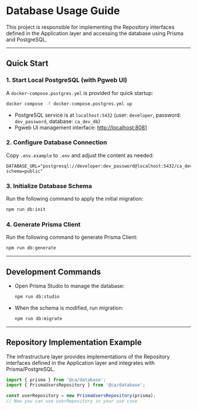 # Database Usage Guide

This project is responsible for implementing the Repository interfaces defined in the Application layer and accessing the database using Prisma and PostgreSQL.

---

## Quick Start

### 1. Start Local PostgreSQL (with Pgweb UI)

A `docker-compose.postgres.yml` is provided for quick startup:

```sh
docker compose -f docker-compose.postgres.yml up
```

- PostgreSQL service is at `localhost:5432` (user: `developer`, password: `dev_password`, database: `ca_dev_db`)
- Pgweb UI management interface: [http://localhost:8081](http://localhost:8081)

### 2. Configure Database Connection

Copy `.env.example` to `.env` and adjust the content as needed:

```env
DATABASE_URL="postgresql://developer:dev_password@localhost:5432/ca_dev_db?schema=public"
```

### 3. Initialize Database Schema

Run the following command to apply the initial migration:

```sh
npm run db:init
```

### 4. Generate Prisma Client

Run the following command to generate Prisma Client:

```sh
npm run db:generate
```

---

## Development Commands

- Open Prisma Studio to manage the database:
  ```sh
  npm run db:studio
  ```
- When the schema is modified, run migration:
  ```sh
  npm run db:migrate
  ```

---

## Repository Implementation Example

The infrastructure layer provides implementations of the Repository interfaces defined in the Application layer and integrates with Prisma/PostgreSQL.

```typescript
import { prisma } from '@ca/database';
import { PrismaUsersRepository } from '@ca/database';

const userRepository = new PrismaUsersRepository(prisma);
// Now you can use userRepository in your use case
```
